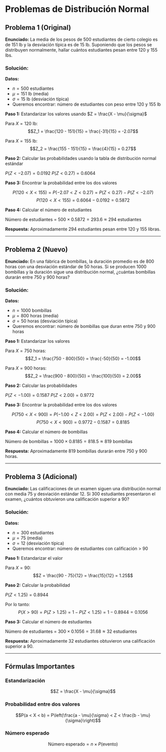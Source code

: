 # Problemas de Distribución Normal

## Problema 1 (Original)

**Enunciado:** La media de los pesos de 500 estudiantes de cierto colegio es de 151 lb y la desviación típica es de 15 lb. Suponiendo que los pesos se distribuyen normalmente, hallar cuántos estudiantes pesan entre 120 y 155 lbs.

### Solución:

**Datos:**
- $n = 500$ estudiantes
- $\mu = 151$ lb (media)
- $\sigma = 15$ lb (desviación típica)
- Queremos encontrar: número de estudiantes con peso entre 120 y 155 lb

**Paso 1:** Estandarizar los valores usando $Z = \frac{X - \mu}{\sigma}$

Para $X = 120$ lb:
$$Z_1 = \frac{120 - 151}{15} = \frac{-31}{15} = -2.07$$

Para $X = 155$ lb:
$$Z_2 = \frac{155 - 151}{15} = \frac{4}{15} = 0.27$$

**Paso 2:** Calcular las probabilidades usando la tabla de distribución normal estándar

$P(Z < -2.07) = 0.0192$
$P(Z < 0.27) = 0.6064$

**Paso 3:** Encontrar la probabilidad entre los dos valores

$$P(120 < X < 155) = P(-2.07 < Z < 0.27) = P(Z < 0.27) - P(Z < -2.07)$$
$$P(120 < X < 155) = 0.6064 - 0.0192 = 0.5872$$

**Paso 4:** Calcular el número de estudiantes

Número de estudiantes = $500 \times 0.5872 = 293.6 \approx 294$ estudiantes

**Respuesta:** Aproximadamente 294 estudiantes pesan entre 120 y 155 libras.

---

## Problema 2 (Nuevo)

**Enunciado:** En una fábrica de bombillas, la duración promedio es de 800 horas con una desviación estándar de 50 horas. Si se producen 1000 bombillas y la duración sigue una distribución normal, ¿cuántas bombillas durarán entre 750 y 900 horas?

### Solución:

**Datos:**
- $n = 1000$ bombillas
- $\mu = 800$ horas (media)
- $\sigma = 50$ horas (desviación típica)
- Queremos encontrar: número de bombillas que duran entre 750 y 900 horas

**Paso 1:** Estandarizar los valores

Para $X = 750$ horas:
$$Z_1 = \frac{750 - 800}{50} = \frac{-50}{50} = -1.00$$

Para $X = 900$ horas:
$$Z_2 = \frac{900 - 800}{50} = \frac{100}{50} = 2.00$$

**Paso 2:** Calcular las probabilidades

$P(Z < -1.00) = 0.1587$
$P(Z < 2.00) = 0.9772$

**Paso 3:** Encontrar la probabilidad entre los dos valores

$$P(750 < X < 900) = P(-1.00 < Z < 2.00) = P(Z < 2.00) - P(Z < -1.00)$$
$$P(750 < X < 900) = 0.9772 - 0.1587 = 0.8185$$

**Paso 4:** Calcular el número de bombillas

Número de bombillas = $1000 \times 0.8185 = 818.5 \approx 819$ bombillas

**Respuesta:** Aproximadamente 819 bombillas durarán entre 750 y 900 horas.

---

## Problema 3 (Adicional)

**Enunciado:** Las calificaciones de un examen siguen una distribución normal con media 75 y desviación estándar 12. Si 300 estudiantes presentaron el examen, ¿cuántos obtuvieron una calificación superior a 90?

### Solución:

**Datos:**
- $n = 300$ estudiantes
- $\mu = 75$ (media)
- $\sigma = 12$ (desviación típica)
- Queremos encontrar: número de estudiantes con calificación > 90

**Paso 1:** Estandarizar el valor

Para $X = 90$:
$$Z = \frac{90 - 75}{12} = \frac{15}{12} = 1.25$$

**Paso 2:** Calcular la probabilidad

$P(Z < 1.25) = 0.8944$

Por lo tanto:
$$P(X > 90) = P(Z > 1.25) = 1 - P(Z < 1.25) = 1 - 0.8944 = 0.1056$$

**Paso 3:** Calcular el número de estudiantes

Número de estudiantes = $300 \times 0.1056 = 31.68 \approx 32$ estudiantes

**Respuesta:** Aproximadamente 32 estudiantes obtuvieron una calificación superior a 90.

---

## Fórmulas Importantes

### Estandarización
$$Z = \frac{X - \mu}{\sigma}$$

### Probabilidad entre dos valores
$$P(a < X < b) = P\left(\frac{a - \mu}{\sigma} < Z < \frac{b - \mu}{\sigma}\right)$$

### Número esperado
$$\text{Número esperado} = n \times P(\text{evento})$$